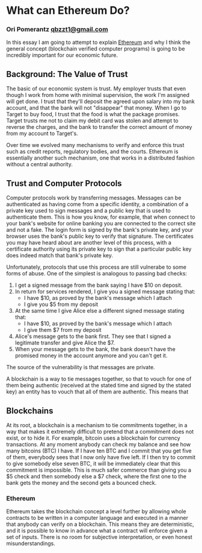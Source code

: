 # What can Ethereum Do?
### Ori Pomerantz qbzzt1@gmail.com 

In this essay I am going to attempt to explain [Ethereum](https://ethereum.org/) and why I think the general concept 
(blockchain verified computer programs) is going to be incredibly important for our economic future.

## Background: The Value of Trust

The basic of our economic system is trust. My employer trusts that even though I work from home with minimal supervision,
the work I'm assigned will get done. I trust that they'll deposit the agreed upon salary into my bank account, and that the
bank will not "disappear" that money. When I go to Target to buy food, I trust that the food is what the package promises. 
Target trusts me not to claim my debit card was stolen and attempt to reverse the charges, and the bank to transfer the correct
amount of money from my account to Target's.

Over time we evolved many mechanisms to verify and enforce this trust such as credit reports, regulatory bodies, and 
the courts. Ethereum is essentially another such mechanism, one that works in a distributed fashion without a central 
authority.


## Trust and Computer Protocols

Computer protocols work by transferring messages. Messages can be authenticated as having come from a specific identity,
a combination of a private key used to sign messages and a public key that is used to authenticate them. This is how you 
know, for example, that when connect to your bank's website for online banking you are connected to the correct site and not 
a fake. The login form is signed by the bank's private key, and your browser uses the bank's public key to verify that 
signature. The certificates you may have heard about are another level of this process, with a certificate authority
using its private key to sign that a particular public key does indeed match that bank's private key.

Unfortunately, protocols that use this process are still vulnerabe to some forms of abuse. One of the simplest is analogous
to passing bad checks:

1. I get a signed message from the bank saying I have $10 on deposit.
1. In return for services rendered, I give you a signed message stating that:
   - I have $10, as proved by the bank's message which I attach
   - I give you $5 from my deposit
1. At the same time I give Alice else a different signed message stating that:
   - I have $10, as proved by the bank's message which I attach
   - I give them $7 from my deposit
1. Alice's message gets to the bank first. They see that I signed a legitimate transfer and give Alice the $7.
1. When your message gets to the bank, the bank doesn't have the promised money in the account anymore and you can't get it.
   
The source of the vulnerability is that messages are private. 




A blockchain is a way to tie messages together, so that to vouch for one of them being authentic (received at the stated time
and signed by the stated key) an entity has to vouch that all of them are authentic. This means that 


## 





## Blockchains
At its root, a blockchain is a mechanism to tie commitments together, in a way that makes it extremely difficult to 
pretend that a commitment does not exist, or to hide it. For example, bitcoin uses a blockchain for currency transactions. 
At any moment anybody can check my balance and see how many bitcoins (BTC) I have. If I have ten BTC and I commit that you get five 
of them, everybody sees that I now only have five left. If I then try to commit to give somebody else seven BTC, it will be 
immediately clear that this commitment is impossible. This is much safer commerce than giving you a $5 check and then somebody 
else a $7 check, where the first one to the bank gets the money and the second gets a bounced check. 

### Ethereum
Ethereum takes the blockchain concept a level further by allowing whole contracts to be written in a computer language 
and executed in a manner that anybody can verify on a blockchain. This means they are deterministic, and it is possible to 
know in advance what a contract will enforce given a set of inputs. There is no room for subjective interpretation, or even 
honest misunderstandings.
